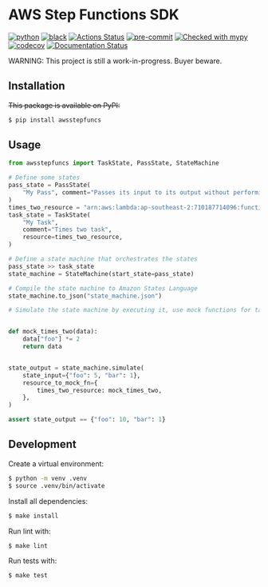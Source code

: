 # AWS Step Functions SDK

[![python](https://img.shields.io/static/v1?label=python&message=3.8%2B&color=informational&logo=python&logoColor=white)](https://github.com/suzil/aws-step-functions/releases/latest)
[![black](https://img.shields.io/badge/code%20style-black-000000.svg)](https://github.com/python/black)
[![Actions Status](https://github.com/suzil/aws-step-functions/workflows/GH/badge.svg)](https://github.com/suzil/aws-step-functions/actions)
[![pre-commit](https://img.shields.io/badge/pre--commit-enabled-brightgreen?logo=pre-commit&logoColor=white)](https://github.com/pre-commit/pre-commit)
[![Checked with mypy](http://www.mypy-lang.org/static/mypy_badge.svg)](http://mypy-lang.org/)
[![codecov](https://codecov.io/gh/suzil/aws-step-functions/branch/master/graph/badge.svg?token=PF990VH0YU)](https://codecov.io/gh/suzil/aws-step-functions)
[![Documentation Status](https://readthedocs.org/projects/aws-step-functions/badge/?version=latest)](https://aws-step-functions.readthedocs.io/en/latest/?badge=latest)

WARNING: This project is still a work-in-progress. Buyer beware.

## Installation

~~This package is available on PyPI:~~

```sh
$ pip install awsstepfuncs
```


## Usage

```py
from awsstepfuncs import TaskState, PassState, StateMachine

# Define some states
pass_state = PassState(
    "My Pass", comment="Passes its input to its output without performing work"
)
times_two_resource = "arn:aws:lambda:ap-southeast-2:710187714096:function:DivideNumbers"
task_state = TaskState(
    "My Task",
    comment="Times two task",
    resource=times_two_resource,
)

# Define a state machine that orchestrates the states
pass_state >> task_state
state_machine = StateMachine(start_state=pass_state)

# Compile the state machine to Amazon States Language
state_machine.to_json("state_machine.json")

# Simulate the state machine by executing it, use mock functions for tasks


def mock_times_two(data):
    data["foo"] *= 2
    return data


state_output = state_machine.simulate(
    state_input={"foo": 5, "bar": 1},
    resource_to_mock_fn={
        times_two_resource: mock_times_two,
    },
)

assert state_output == {"foo": 10, "bar": 1}
```


## Development

Create a virtual environment:

```sh
$ python -m venv .venv
$ source .venv/bin/activate
```

Install all dependencies:

```sh
$ make install
```

Run lint with:

```sh
$ make lint
```

Run tests with:

```sh
$ make test
```
